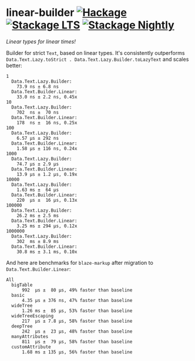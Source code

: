 # linear-builder [![Hackage](http://img.shields.io/hackage/v/linear-builder.svg)](https://hackage.haskell.org/package/linear-builder) [![Stackage LTS](http://stackage.org/package/linear-builder/badge/lts)](http://stackage.org/lts/package/linear-builder) [![Stackage Nightly](http://stackage.org/package/linear-builder/badge/nightly)](http://stackage.org/nightly/package/linear-builder)

_Linear types for linear times!_

Builder for strict `Text`, based on linear types. It's consistently
outperforms `Data.Text.Lazy.toStrict . Data.Text.Lazy.Builder.toLazyText`
and scales better:

```
1
  Data.Text.Lazy.Builder:
    73.9 ns ± 6.8 ns
  Data.Text.Builder.Linear:
    33.0 ns ± 2.2 ns, 0.45x
10
  Data.Text.Lazy.Builder:
    702  ns ±  70 ns
  Data.Text.Builder.Linear:
    178  ns ±  16 ns, 0.25x
100
  Data.Text.Lazy.Builder:
    6.57 μs ± 292 ns
  Data.Text.Builder.Linear:
    1.58 μs ± 116 ns, 0.24x
1000
  Data.Text.Lazy.Builder:
    74.7 μs ± 2.9 μs
  Data.Text.Builder.Linear:
    13.9 μs ± 1.2 μs, 0.19x
10000
  Data.Text.Lazy.Builder:
    1.63 ms ±  64 μs
  Data.Text.Builder.Linear:
    220  μs ±  16 μs, 0.13x
100000
  Data.Text.Lazy.Builder:
    26.2 ms ± 2.5 ms
  Data.Text.Builder.Linear:
    3.25 ms ± 294 μs, 0.12x
1000000
  Data.Text.Lazy.Builder:
    302  ms ± 8.9 ms
  Data.Text.Builder.Linear:
    30.8 ms ± 3.1 ms, 0.10x
```

And here are benchmarks for `blaze-markup` after migration to `Data.Text.Builder.Linear`:

```
All
  bigTable
      992  μs ±  80 μs, 49% faster than baseline
  basic
      4.35 μs ± 376 ns, 47% faster than baseline
  wideTree
      1.26 ms ±  85 μs, 53% faster than baseline
  wideTreeEscaping
      217  μs ± 7.8 μs, 58% faster than baseline
  deepTree
      242  μs ±  23 μs, 48% faster than baseline
  manyAttributes
      811  μs ±  79 μs, 58% faster than baseline
  customAttribute
      1.68 ms ± 135 μs, 56% faster than baseline
```
